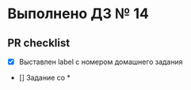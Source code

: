 # Выполнено ДЗ № 14



## PR checklist

- [x] Выставлен label с номером домашнего задания
- [] Задание со *